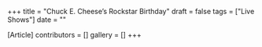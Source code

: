+++
title = "Chuck E. Cheese’s Rockstar Birthday"
draft = false
tags = ["Live Shows"]
date = ""

[Article]
contributors = []
gallery = []
+++